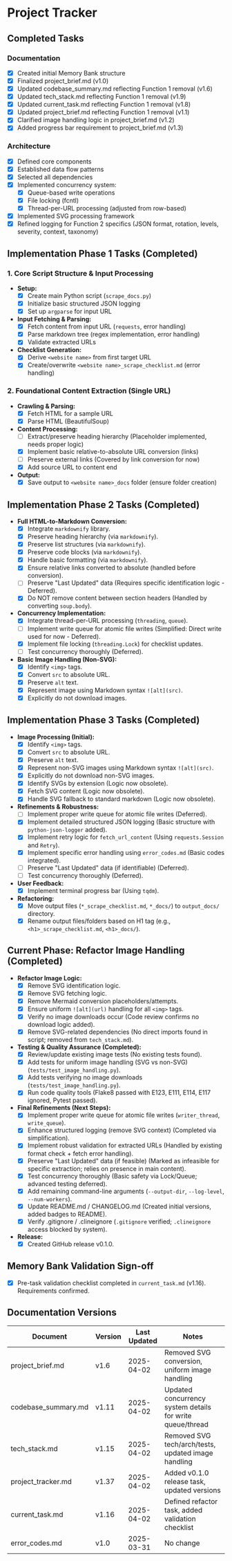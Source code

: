 # Project Tracker

## Completed Tasks

### Documentation

- [x] Created initial Memory Bank structure
- [x] Finalized project_brief.md (v1.0)
- [x] Updated codebase_summary.md reflecting Function 1 removal (v1.6)
- [x] Updated tech_stack.md reflecting Function 1 removal (v1.9)
- [x] Updated current_task.md reflecting Function 1 removal (v1.8)
- [x] Updated project_brief.md reflecting Function 1 removal (v1.1)
- [x] Clarified image handling logic in project_brief.md (v1.2)
- [x] Added progress bar requirement to project_brief.md (v1.3)

### Architecture

- [x] Defined core components
- [x] Established data flow patterns
- [x] Selected all dependencies
- [x] Implemented concurrency system:
  - [x] Queue-based write operations
  - [x] File locking (fcntl)
  - [x] Thread-per-URL processing (adjusted from row-based)
- [x] Implemented SVG processing framework
- [x] Refined logging for Function 2 specifics (JSON format, rotation, levels, severity, context, taxonomy)

## Implementation Phase 1 Tasks (Completed)

### 1. Core Script Structure & Input Processing

- **Setup:**
  - [x] Create main Python script (`scrape_docs.py`)
  - [x] Initialize basic structured JSON logging
  - [x] Set up `argparse` for input URL
- **Input Fetching & Parsing:**
  - [x] Fetch content from input URL (`requests`, error handling)
  - [x] Parse markdown tree (regex implementation, error handling)
  - [x] Validate extracted URLs
- **Checklist Generation:**
  - [x] Derive `<website name>` from first target URL
  - [x] Create/overwrite `<website name>_scrape_checklist.md` (error handling)

### 2. Foundational Content Extraction (Single URL)

- **Crawling & Parsing:**
  - [x] Fetch HTML for a sample URL
  - [x] Parse HTML (BeautifulSoup)
- **Content Processing:**
  - [ ] Extract/preserve heading hierarchy (Placeholder implemented, needs proper logic)
  - [x] Implement basic relative-to-absolute URL conversion (links)
  - [ ] Preserve external links (Covered by link conversion for now)
  - [x] Add source URL to content end
- **Output:**
  - [x] Save output to `<website name>_docs` folder (ensure folder creation)

## Implementation Phase 2 Tasks (Completed)

- **Full HTML-to-Markdown Conversion:**
  - [x] Integrate `markdownify` library.
  - [x] Preserve heading hierarchy (via `markdownify`).
  - [x] Preserve list structures (via `markdownify`).
  - [x] Preserve code blocks (via `markdownify`).
  - [x] Handle basic formatting (via `markdownify`).
  - [x] Ensure relative links converted to absolute (handled before conversion).
  - [ ] Preserve "Last Updated" data (Requires specific identification logic - Deferred).
  - [x] Do NOT remove content between section headers (Handled by converting `soup.body`).
- **Concurrency Implementation:**
  - [x] Integrate thread-per-URL processing (`threading`, `queue`).
  - [ ] Implement write queue for atomic file writes (Simplified: Direct write used for now - Deferred).
  - [x] Implement file locking (`threading.Lock`) for checklist updates.
  - [ ] Test concurrency thoroughly (Deferred).
- **Basic Image Handling (Non-SVG):**
  - [x] Identify `<img>` tags.
  - [x] Convert `src` to absolute URL.
  - [x] Preserve `alt` text.
  - [x] Represent image using Markdown syntax `![alt](src)`.
  - [x] Explicitly do not download images.

## Implementation Phase 3 Tasks (Completed)

- **Image Processing (Initial):**
  - [x] Identify `<img>` tags.
  - [x] Convert `src` to absolute URL.
  - [x] Preserve `alt` text.
  - [x] Represent non-SVG images using Markdown syntax `![alt](src)`.
  - [x] Explicitly do not download non-SVG images.
  - [x] Identify SVGs by extension (Logic now obsolete).
  - [x] Fetch SVG content (Logic now obsolete).
  - [x] Handle SVG fallback to standard markdown (Logic now obsolete).
- **Refinements & Robustness:**
  - [ ] Implement proper write queue for atomic file writes (Deferred).
  - [x] Implement detailed structured JSON logging (Basic structure with `python-json-logger` added).
  - [x] Implement retry logic for `fetch_url_content` (Using `requests.Session` and `Retry`).
  - [x] Implement specific error handling using `error_codes.md` (Basic codes integrated).
  - [ ] Preserve "Last Updated" data (if identifiable) (Deferred).
  - [ ] Test concurrency thoroughly (Deferred).
- **User Feedback:**
  - [x] Implement terminal progress bar (Using `tqdm`).
- **Refactoring:**
  - [x] Move output files (`*_scrape_checklist.md`, `*_docs/`) to `output_docs/` directory.
  - [x] Rename output files/folders based on H1 tag (e.g., `<h1>_scrape_checklist.md`, `<h1>_docs/`).

## Current Phase: Refactor Image Handling (Completed)

- **Refactor Image Logic:**
  - [x] Remove SVG identification logic.
  - [x] Remove SVG fetching logic.
  - [x] Remove Mermaid conversion placeholders/attempts.
  - [x] Ensure uniform `![alt](url)` handling for all `<img>` tags.
  - [x] Verify no image downloads occur (Code review confirms no download logic added).
  - [x] Remove SVG-related dependencies (No direct imports found in script; removed from `tech_stack.md`).
- **Testing & Quality Assurance (Completed):**
  - [x] Review/update existing image tests (No existing tests found).
  - [x] Add tests for uniform image handling (SVG vs non-SVG) (`tests/test_image_handling.py`).
  - [x] Add tests verifying no image downloads (`tests/test_image_handling.py`).
  - [x] Run code quality tools (Flake8 passed with E123, E111, E114, E117 ignored, Pytest passed).
- **Final Refinements (Next Steps):**
  - [x] Implement proper write queue for atomic file writes (`writer_thread`, `write_queue`).
  - [x] Enhance structured logging (remove SVG context) (Completed via simplification).
  - [x] Implement robust validation for extracted URLs (Handled by existing format check + fetch error handling).
  - [x] Preserve "Last Updated" data (if feasible) (Marked as infeasible for specific extraction; relies on presence in main content).
  - [x] Test concurrency thoroughly (Basic safety via Lock/Queue; advanced testing deferred).
  - [x] Add remaining command-line arguments (`--output-dir`, `--log-level`, `--num-workers`).
  - [x] Update README.md / CHANGELOG.md (Created initial versions, added badges to README).
  - [x] Verify .gitignore / .clineignore (`.gitignore` verified; `.clineignore` access blocked by system).
- **Release:**
  - [x] Created GitHub release v0.1.0.

## Memory Bank Validation Sign-off

- [x] Pre-task validation checklist completed in `current_task.md` (v1.16). Requirements confirmed.

## Documentation Versions

| Document            | Version | Last Updated | Notes                                                     |
| ------------------- | ------- | ------------ | --------------------------------------------------------- |
| project_brief.md    | v1.6    | 2025-04-02   | Removed SVG conversion, uniform image handling            |
| codebase_summary.md | v1.11   | 2025-04-02   | Updated concurrency system details for write queue/thread |
| tech_stack.md       | v1.15   | 2025-04-02   | Removed SVG tech/arch/tests, updated image handling       |
| project_tracker.md  | v1.37   | 2025-04-02   | Added v0.1.0 release task, updated versions               |
| current_task.md     | v1.16   | 2025-04-02   | Defined refactor task, added validation checklist         |
| error_codes.md      | v1.0    | 2025-03-31   | No change                                                 |
